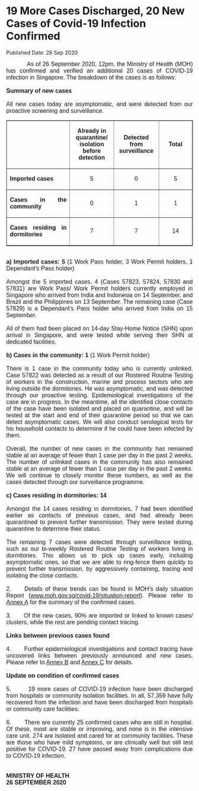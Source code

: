 <html>
    <meta http-equiv="Content-Type" content="text/html; charset=utf-8"/>
    <meta charset="utf-8"/>
    <title>19 More Cases Discharged, 20 New Cases of Covid-19 Infection Confirmed</title>
    <body><h1>19 More Cases Discharged, 20 New Cases of Covid-19 Infection Confirmed</h1>
    <p>Published Date: 26 Sep 2020</p> <p style="text-align: justify;"><span style="font-family: Arial;"><span style="font-size: 16px;">&nbsp; &nbsp; &nbsp; &nbsp; &nbsp; &nbsp;As of 26 September 2020, 12pm, the Ministry of Health (MOH) has confirmed and verified an additional 20 cases of COVID-19 infection in Singapore. The breakdown of the cases is as follows:<br><br><strong>Summary of new cases</strong><br><br>All new cases today are asymptomatic, and were detected from our proactive screening and surveillance.&nbsp;</span></span></p><div style="text-align: justify;"><table border="1" cellspacing="0" cellpadding="0"> <tbody><tr> <td width="220" valign="top" style="text-align: justify;"> <p><span style="font-family: Arial; font-size: 16px;"><br></span></p> </td> <td width="117" style="text-align: justify;"> <p align="center"><span style="font-family: Arial; font-size: 16px;"><strong>Already in quarantine/ isolation before detection </strong></span></p> </td> <td width="118" style="text-align: justify;"> <p align="center"><span style="font-family: Arial; font-size: 16px;"><strong>Detected from surveillance </strong></span></p> </td> <td width="110" style="text-align: justify;"> <p align="center"><span style="font-family: Arial; font-size: 16px;"><strong>Total</strong></span></p> </td> </tr> <tr> <td width="220" valign="top" style="text-align: justify;"> <p><span style="font-family: Arial; font-size: 16px;"><strong>Imported cases</strong></span></p> </td> <td width="117" style="text-align: justify;"> <p align="center"><span style="font-family: Arial; font-size: 16px;">5</span></p> </td> <td width="118" style="text-align: justify;"> <p align="center"><span style="font-family: Arial; font-size: 16px;">0</span></p> </td> <td width="110" style="text-align: justify;"> <p align="center"><span style="font-family: Arial; font-size: 16px;">5</span></p> </td> </tr> <tr> <td width="220" valign="top" style="text-align: justify;"> <p><span style="font-family: Arial; font-size: 16px;"><strong>Cases in the community </strong></span></p> </td> <td width="117" style="text-align: justify;"> <p align="center"><span style="font-family: Arial; font-size: 16px;">0</span></p> </td> <td width="118" style="text-align: justify;"> <p align="center"><span style="font-family: Arial; font-size: 16px;">1</span></p> </td> <td width="110" style="text-align: justify;"> <p align="center"><span style="font-family: Arial; font-size: 16px;">1</span></p> </td> </tr> <tr> <td width="220" valign="top" style="text-align: justify;"> <p><span style="font-family: Arial; font-size: 16px;"><strong>Cases residing in dormitories </strong></span></p> </td> <td width="117" style="text-align: justify;"> <p align="center"><span style="font-family: Arial; font-size: 16px;">7</span></p> </td> <td width="118" style="text-align: justify;"> <p align="center"><span style="font-family: Arial; font-size: 16px;">7</span></p> </td> <td width="110" style="text-align: justify;"> <p align="center"><span style="font-family: Arial; font-size: 16px;">14</span></p> </td> </tr> </tbody></table><span style="font-family: Arial; font-size: 16px;"><br><strong>a) Imported cases: 5</strong> (1 Work Pass holder, 3 Work Permit holders, 1 Dependant’s Pass holder)<br><br>Amongst the 5 imported cases, 4 (Cases 57823, 57824, 57830 and 57831) are Work Pass/ Work Permit holders currently employed in Singapore who arrived from India and Indonesia on 14 September, and Brazil and the Philippines on 13 September. The remaining case (Case 57829) is a Dependant’s Pass holder who arrived from India on 15 September.&nbsp;<br><br>All of them had been placed on 14-day Stay-Home Notice (SHN) upon arrival in Singapore, and were tested while serving their SHN at dedicated facilities.&nbsp;<br><br><strong>b) Cases in the community: 1</strong> (1 Work Permit holder)<br><br>There is 1 case in the community today who is currently unlinked. Case 57822 was detected as a result of our Rostered Routine Testing of workers in the construction, marine and process sectors who are living outside the dormitories. He was asymptomatic, and was detected through our proactive testing. Epidemiological investigations of the case are in progress. In the meantime, all the identified close contacts of the case have been isolated and placed on quarantine, and will be tested at the start and end of their quarantine period so that we can detect asymptomatic cases. We will also conduct serological tests for his household contacts to determine if he could have been infected by them.&nbsp;<br><br>Overall, the number of new cases in the community has remained stable at an average of fewer than 1 case per day in the past 2 weeks. The number of unlinked cases in the community has also remained stable at an average of fewer than 1 case per day in the past 2 weeks. We will continue to closely monitor these numbers, as well as the cases detected through our surveillance programme.<br><br><strong>c) Cases residing in dormitories: 14</strong><br><br>Amongst the 14 cases residing in dormitories, 7 had been identified earlier as contacts of previous cases, and had already been quarantined to prevent further transmission. They were tested during quarantine to determine their status.&nbsp;&nbsp;<br><br>The remaining 7 cases were detected through surveillance testing, such as our bi-weekly Rostered Routine Testing of workers living in dormitories. This allows us to pick up cases early, including asymptomatic ones, so that we are able to ring-fence them quickly to prevent further transmission, by aggressively containing, tracing and isolating the close contacts.&nbsp;<br><br>2.&nbsp; &nbsp; &nbsp;Details of these trends can be found in MOH’s daily situation Report (<a href="https://www.moh.gov.sg/covid-19/situation-report/" title="" class="" target="">www.moh.gov.sg/covid-19/situation-report</a>). Please refer to <a href="/docs/librariesprovider5/default-document-library/annex-a6e882a9fb6ce4ad5a96cc9435a7524f9.pdf?sfvrsn=183389d6_0" title="Annex A">Annex A</a>&nbsp;for the summary of the confirmed cases.&nbsp;<br><br>3.&nbsp; &nbsp; &nbsp; Of the new cases, 90% are imported or linked to known cases/ clusters, while the rest are pending contact tracing.&nbsp;<br><br><strong>Links between previous cases found</strong><br><br>4.&nbsp; &nbsp; &nbsp; Further epidemiological investigations and contact tracing have uncovered links between previously announced and new cases. Please refer to <a href="/docs/librariesprovider5/default-document-library/annex-b682fd4b62c234c4a9b87a35bdc863ffe.pdf?sfvrsn=e4b4f3e0_0" title="Annex B">Annex B</a>&nbsp;and <a href="/docs/librariesprovider5/default-document-library/annex-c69ba7f334c71402294147c67b8c074d2.pdf?sfvrsn=3c4d9df0_0" title="Annex C">Annex C</a>&nbsp;for details.&nbsp;<br><br><strong>Update on condition of confirmed cases</strong><br><br>5.&nbsp; &nbsp; &nbsp; &nbsp;19 more cases of COVID-19 infection have been discharged from hospitals or community isolation facilities. In all, 57,359 have fully recovered from the infection and have been discharged from hospitals or community care facilities.&nbsp;<br><br>6.&nbsp; &nbsp; &nbsp; &nbsp;There are currently 25 confirmed cases who are still in hospital. Of these, most are stable or improving, and none is in the intensive care unit. 274 are isolated and cared for at community facilities. These are those who have mild symptoms, or are clinically well but still test positive for COVID-19. 27 have passed away from complications due to COVID-19 infection.&nbsp;<br><br><br><strong>MINISTRY OF HEALTH<br>26 SEPTEMBER 2020</strong></span></div></body>
</html>